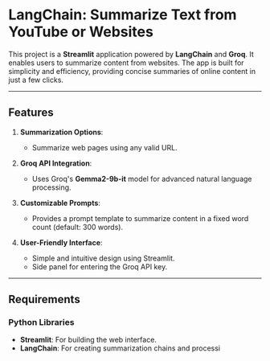 # LangChain: Summarize Text from YouTube or Websites

This project is a **Streamlit** application powered by **LangChain** and **Groq**. It enables users to summarize content from websites. The app is built for simplicity and efficiency, providing concise summaries of online content in just a few clicks.

---

## Features

1. **Summarization Options**:
   - Summarize web pages using any valid URL.
   
2. **Groq API Integration**:
   - Uses Groq's **Gemma2-9b-it** model for advanced natural language processing.

3. **Customizable Prompts**:
   - Provides a prompt template to summarize content in a fixed word count (default: 300 words).

4. **User-Friendly Interface**:
   - Simple and intuitive design using Streamlit.
   - Side panel for entering the Groq API key.

---

## Requirements

### Python Libraries
- **Streamlit**: For building the web interface.
- **LangChain**: For creating summarization chains and processi
